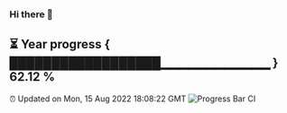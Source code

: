 ### Hi there 👋
⏳ Year progress { ██████████████████▁▁▁▁▁▁▁▁▁▁▁▁ } 62.12 %
---
⏰ Updated on Mon, 15 Aug 2022 18:08:22 GMT
![Progress Bar CI](https://github.com/Moyi321/Moyi321/workflows/Progress%20Bar%20CI/badge.svg)
